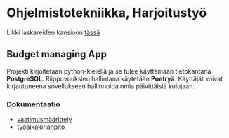 # Ohjelmistotekniikka, Harjoitustyö

Likki laskareiden kansioon [tässä](https://github.com/BorisBanchev/ot-harjoitustyo/tree/main/laskarit)

## Budget managing App

Projekti kirjoitetaan python-kielellä ja se tulee käyttämään tietokantana **PostgreSQL**. Riippuvuuksien hallintana käytetään **Poetryä**.
Käyttäjät voivat kirjautuneena sovellukseen hallinnoida omia päivittäisiä kulujaan.

### Dokumentaatio

- [vaatimusmäärittely](https://github.com/BorisBanchev/ot-harjoitustyo/blob/main/dokumentaatio/vaatimusmaarittely.md)
- [työaikakirjanpito](https://github.com/BorisBanchev/ot-harjoitustyo/blob/main/dokumentaatio/tyoaikakirjanpito.md)
